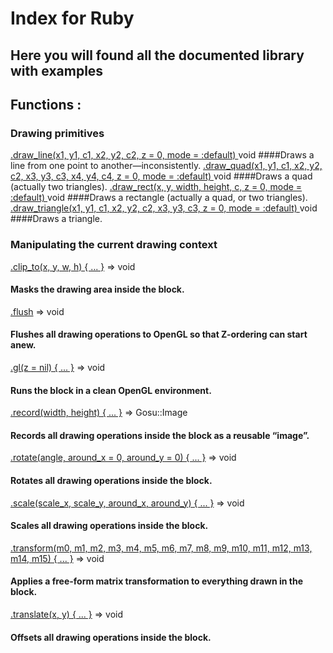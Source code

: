 # Index for Ruby

## Here you will found all the documented library with examples

## Functions :

### Drawing primitives

[.draw_line(x1, y1, c1, x2, y2, c2, z = 0, mode = :default) ](ruby/_.md) void
####Draws a line from one point to another—inconsistently.
[.draw_quad(x1, y1, c1, x2, y2, c2, x3, y3, c3, x4, y4, c4, z = 0, mode = :default) ](ruby/_.md) void
####Draws a quad (actually two triangles).
[.draw_rect(x, y, width, height, c, z = 0, mode = :default) ](ruby/_.md) void
####Draws a rectangle (actually a quad, or two triangles).
[.draw_triangle(x1, y1, c1, x2, y2, c2, x3, y3, c3, z = 0, mode = :default) ](ruby/_.md) void
####Draws a triangle.

### Manipulating the current drawing context

[.clip_to(x, y, w, h) { ... }](/ruby/clip_to.md) ⇒ void
#### Masks the drawing area inside the block.

[.flush](/ruby/flush.md) ⇒ void
#### Flushes all drawing operations to OpenGL so that Z-ordering can start anew.

[.gl(z = nil) { ... }](/ruby/gl.md) ⇒ void
#### Runs the block in a clean OpenGL environment.

[.record(width, height) { ... }](/ruby/record.md) ⇒ Gosu::Image
#### Records all drawing operations inside the block as a reusable “image”.

[.rotate(angle, around_x = 0, around_y = 0) { ... }](/ruby/rotate.md) ⇒ void
#### Rotates all drawing operations inside the block.

[.scale(scale_x, scale_y, around_x, around_y) { ... }](/ruby/scale.md) ⇒ void
#### Scales all drawing operations inside the block.

[.transform(m0, m1, m2, m3, m4, m5, m6, m7, m8, m9, m10, m11, m12, m13, m14, m15) { ... }](/ruby/transform.md) ⇒ void
#### Applies a free-form matrix transformation to everything drawn in the block.

[.translate(x, y) { ... }](/ruby/scale.md) ⇒ void
#### Offsets all drawing operations inside the block.
